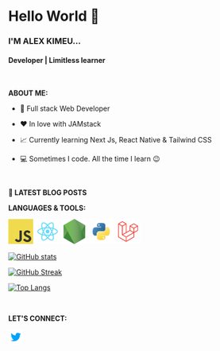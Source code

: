 # Hello World 👋
### I'M ALEX KIMEU...

#### Developer | Limitless learner

<br />

**ABOUT ME:**

- 💼 Full stack Web Developer

- ❤️ In love with JAMstack

- 📈 Currently learning Next Js, React Native & Tailwind CSS

- 💻 Sometimes I code. All the time I learn 😉

<br />

**📖 LATEST BLOG POSTS**

<!-- HASHNODE:START -->
<!-- HASHNODE:END -->

**LANGUAGES & TOOLS:**  

<code><img height="50" src="https://raw.githubusercontent.com/github/explore/80688e429a7d4ef2fca1e82350fe8e3517d3494d/topics/javascript/javascript.png"></code>
<code><img height="50" src="https://raw.githubusercontent.com/github/explore/80688e429a7d4ef2fca1e82350fe8e3517d3494d/topics/react/react.png"></code>
<code><img height="50" src="https://raw.githubusercontent.com/github/explore/80688e429a7d4ef2fca1e82350fe8e3517d3494d/topics/nodejs/nodejs.png"></code> 
<code><img height="50" src="https://raw.githubusercontent.com/github/explore/80688e429a7d4ef2fca1e82350fe8e3517d3494d/topics/python/python.png"></code> 
<code><img height="50" src="https://raw.githubusercontent.com/github/explore/56a826d05cf762b2b50ecbe7d492a839b04f3fbf/topics/laravel/laravel.png"></code> 
  
[![GitHub stats](https://github-readme-stats.vercel.app/api?username=alekskimeu)](https://github.com/alekskimeu/github-readme-stats)
  
[![GitHub Streak](https://github-readme-streak-stats.herokuapp.com/?user=alekskimeu)](https://git.io/streak-stats)
  
[![Top Langs](https://github-readme-stats.vercel.app/api/top-langs/?username=alekskimeu)](https://github.com/alekskimeu/github-readme-stats)

<br />

**LET'S CONNECT:**

<a href="https://twitter.com/alekskimeu" target="_blank">
   <img height="30" src="https://raw.githubusercontent.com/github/explore/80688e429a7d4ef2fca1e82350fe8e3517d3494d/topics/twitter/twitter.png" />
</a>


